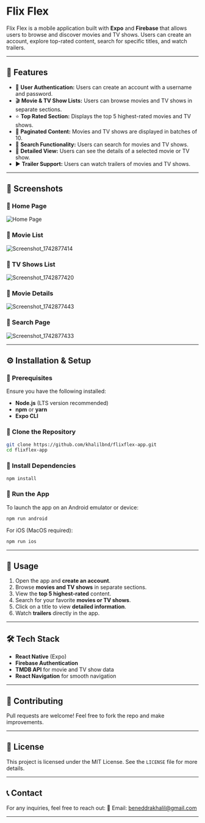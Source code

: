 # Flix Flex

Flix Flex is a mobile application built with **Expo** and **Firebase** that allows users to browse and discover movies and TV shows. Users can create an account, explore top-rated content, search for specific titles, and watch trailers.

---

## 📌 Features

- 📌 **User Authentication:** Users can create an account with a username and password.
- 🎬 **Movie & TV Show Lists:** Users can browse movies and TV shows in separate sections.
- ⭐ **Top Rated Section:** Displays the top 5 highest-rated movies and TV shows.
- 📜 **Paginated Content:** Movies and TV shows are displayed in batches of 10.
- 🔎 **Search Functionality:** Users can search for movies and TV shows.
- 📄 **Detailed View:** Users can see the details of a selected movie or TV show.
- ▶ **Trailer Support:** Users can watch trailers of movies and TV shows.

---

## 📸 Screenshots

### 🔹 Home Page
![Home Page](screenshots/home.png)

### 🔹 Movie List
![Screenshot_1742877414](https://github.com/user-attachments/assets/148065ba-09bd-4a4a-bee1-e6fcdb66d685)


### 🔹 TV Shows List
![Screenshot_1742877420](https://github.com/user-attachments/assets/68926743-d5aa-44f2-a2a8-2170f71aeeeb)

### 🔹 Movie Details
![Screenshot_1742877443](https://github.com/user-attachments/assets/12d47f51-72f0-42ff-8e40-048bd1d05c35)

### 🔹 Search Page
![Screenshot_1742877433](https://github.com/user-attachments/assets/ee3dced6-fed4-4c7f-af5f-7222e43a66da)


---

## ⚙ Installation & Setup

### 🔹 Prerequisites
Ensure you have the following installed:
- **Node.js** (LTS version recommended)
- **npm** or **yarn**
- **Expo CLI**

### 🔹 Clone the Repository
```sh
git clone https://github.com/khalilbnd/flixflex-app.git
cd flixflex-app
```

### 🔹 Install Dependencies
```sh
npm install
```

### 🔹 Run the App
To launch the app on an Android emulator or device:
```sh
npm run android
```
For iOS (MacOS required):
```sh
npm run ios
```

---

## 🚀 Usage
1. Open the app and **create an account**.
2. Browse **movies and TV shows** in separate sections.
3. View the **top 5 highest-rated** content.
4. Search for your favorite **movies or TV shows**.
5. Click on a title to view **detailed information**.
6. Watch **trailers** directly in the app.

---

## 🛠 Tech Stack
- **React Native** (Expo)
- **Firebase Authentication**
- **TMDB API** for movie and TV show data
- **React Navigation** for smooth navigation

---

## 📌 Contributing
Pull requests are welcome! Feel free to fork the repo and make improvements.

---

## 📄 License
This project is licensed under the MIT License. See the `LICENSE` file for more details.

---

## 📞 Contact
For any inquiries, feel free to reach out:
📧 Email: [beneddrakhalil@gmail.com](mailto:beneddrakhalil@gmail.com)

---

